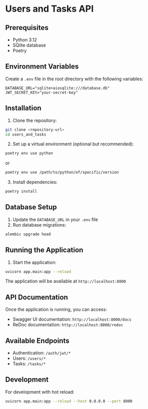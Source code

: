 # Users and Tasks API

## Prerequisites

- Python 3.12
- SQlite database
- Poetry

## Environment Variables

Create a `.env` file in the root directory with the following variables:

```
DATABASE_URL="sqlite+aiosqlite:///database.db"
JWT_SECRET_KEY="your-secret-key"
```

## Installation

1. Clone the repository:
```bash
git clone <repository-url>
cd users_and_tasks
```

2. Set up a virtual environment (optional but recommended):
```bash
poetry env use python
```
or
```bash
poetry env use /path/to/python/of/specific/version
```

3. Install dependencies:
```bash
poetry install
```

## Database Setup

1. Update the `DATABASE_URL` in your `.env` file
2. Run database migrations:
```bash
alembic upgrade head
```

## Running the Application

1. Start the application:
```bash
uvicorn app.main:app --reload
```

The application will be available at `http://localhost:8000`

## API Documentation

Once the application is running, you can access:
- Swagger UI documentation: `http://localhost:8000/docs`
- ReDoc documentation: `http://localhost:8000/redoc`

## Available Endpoints

- Authentication: `/auth/jwt/*`
- Users: `/users/*`
- Tasks: `/tasks/*`

## Development

For development with hot reload:
```bash
uvicorn app.main:app --reload --host 0.0.0.0 --port 8000
```